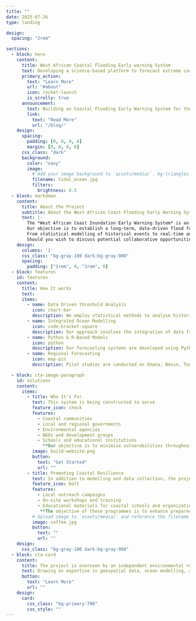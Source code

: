 ```yaml
---
title: ""
date: 2025-07-26
type: landing

design:
  spacing: "2rem"

sections:
  - block: hero
    content:
      title: West African Coastal Flooding Early warning System
      text: Developing a science-based platform to forecast extreme coastal events and support disaster risk monitoring in the Gulf of Guinea
      primary_action:
        text: "Learn More"
        url: "#about"
        icon: rocket-launch
        is_scrolly: true
      announcement:
        text: Building an Coastal Flooding Early Warning System for the Gulf of Guinea
        link:
          text: "Read More"
          url: "/blog/"
    design:
      spacing:
        padding: [0, 0, 0, 0]
        margin: [0, 0, 0, 0]
      css_class: "dark"
      background:
        color: "navy"
        image:
          # Add your image background to `assets/media/`. bg-triangles.svg
          filename: tidal_ocean.jpg
          filters:
            brightness: 0.5
  - block: markdown
    content:
      title: About the Project
      subtitle: About the West African Coast Flooding Early Warning System
      text: |-
        The *West African Coast Inundation Early Warning System* is an independent research initiative that was launched in early 2025 with a view to developing long-term forecasting tools for extreme coastal events in the Gulf of Guinea.
        Our objective is to establish a long-term, data-driven flood forecasting and alerting system for stakeholders in the Gulf of Guinea. We provide actionable information for disaster risk management across coastal West Africa by using satellite data, ocean modelling and statistical thresholds.
        From statistical modelling of historical events to real-time analysis of tides, wave action and sea level anomalies, this project aims to offer actionable insights to manage and prevent the impact of coastal flooding in the context of climate change.
        Should you wish to discuss potential collaborative opportunities, please do not hesitate to contact us at [reach out](egeodegeod@gmail.com)
    design:
      columns: '1'
      css_class: "bg-gray-100 dark:bg-gray-900"
      spacing:
        padding: ["1rem", 0, "1rem", 0]
  - block: features
    id: features
    content:
      title: How It works
      text: 
      items:
        - name: Data Driven threshold Analysis
          icon: chart-bar
          description: We employ statistical methods to analyse historical sea conditions, thereby identifying risk thresholds for flooding events.
        - name: Integrated Ocean Modelling
          icon: code-bracket-square
          description: Our approach involves the integration of data from Copernicus Marine Services, encompassing wave information and sea level anomaly data, in conjunction with the FES Tide Model to derive comprehensive estimates of total water levels.
        - name: Python & R-Based Models
          icon: python
          description: Our forecasting systems are developed using Python and R, ensuring both flexibility and scientific reproducibility.
        - name: Regional Forecasting
          icon: map-pin
          description: Pilot studies are conducted on Ghana, Benin, Togo, Ivory Coast, Nigeria and Cameroon, with the objective of offering region-specific insights.

  - block: cta-image-paragraph
    id: solutions
    content:
      items:
        - title: Who It's For
          text: This system is being constructed to serve 
          feature_icon: check
          features:
            - Coastal communities
            - Local and regional governments
            - Environmental agencies
            - NGOs and development groups
            - Schools and educational institutions
              **Our objective is to minimise vulnerabilities throughout society by making information regarding data and risk more accessible to a wider range of individuals.**
          image: build-website.png
          button:
            text: "Get Started"
            url: ""
        - title: Promoting Coastal Resilience
          text: In addition to modelling and data collection, the project encompasses a range of engagement and knowledge-sharing activities, including
          feature_icon: bolt
          features:
            - Local outreach campaigns
            - On-site workshops and training
            - Educational materials for coastal schools and organizations
             **The objective of these programmes is to enhance preparedness and raise awareness of coastal hazards among affected communities.**
          # Upload image to `assets/media/` and reference the filename here
          image: coffee.jpg
          button:
            text: ""
            url: ""
    design:
      css_class: "bg-gray-100 dark:bg-gray-900"
  - block: cta-card
    content:
      title: The project is overseen by an independent environmental researcher. The objective of the initiative is twofold firstly, to raise awareness of coastal flooding, and secondly, to promote environmental resilience.
      text: Drawing on expertise in geospatial data, ocean modelling, and data science, the project combines open-access tools such as Copernicus Marine Services,Google Earth Engine, and Sentinel imagery to support equitable access to coastal risk information.
      button:
        text: "Learn More"
        url: ""
    design:
      card:
        css_class: "bg-primary-700"
        css_style: ""
---
```

